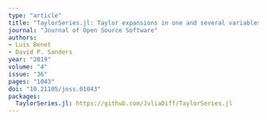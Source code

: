 ```yaml
---
type: "article"
title: "TaylorSeries.jl: Taylor expansions in one and several variables in Julia"
journal: "Journal of Open Source Software"
authors:
- Luis Benet
- David P. Sanders
year: "2019"
volume: "4"
issue: "36"
pages: "1043"
doi: "10.21105/joss.01043"
packages:
  TaylorSeries.jl: https://github.com/JuliaDiff/TaylorSeries.jl
---
```


